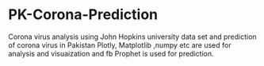 # PK-Corona-Prediction
Corona virus analysis  using John Hopkins university data set and prediction of corona virus in Pakistan
Plotly, Matplotlib ,numpy etc  are used for analysis and visuaization and fb Prophet is used for prediction.

